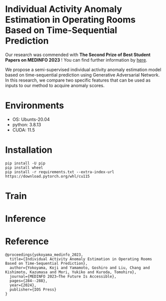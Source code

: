 # Individual Activity Anomaly Estimation in Operating Rooms Based on Time-Sequential Prediction
Our research was commended with **The Second Prize of Best Student Papers on MEDINFO 2023** ! You can find further information by [here](https://medinfo2023.org/the-international-medical-informatics-association-imia-announces-medinfo-2023-best-paper-winners/).

We propose a semi-supervised individual activity anomaly estimation model based on time-sequential prediction using Generative Adversarial Network.
In this research, we compare two specific features that can be used as inputs to our method to acquire anomaly scores.

# Environments
- OS: Ubunts-20.04
- python: 3.8.13
- CUDA: 11.5

# Installation
```
pip install -U pip
pip install wheel
pip install -r requirements.txt --extra-index-url https://download.pytorch.org/whl/cu115
```

# Train


# Inference


# Reference
```
@proceedings{yokoyama_medinfo_2023,
  title={Individual Activity Anomaly Estimation in Operating Rooms Based on Time-Sequential Prediction},
  author={Yokoyama, Koji and Yamamoto, Goshiro and Liu, Chang and Kishimoto, Kazumasa and Mori, Yukiko and Kuroda, Tomohiro},
  journal={MEDINFO 2023—The Future Is Accessible},
  pages={284--288},
  year={2024},
  publisher={IOS Press}
}
```

